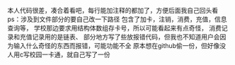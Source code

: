 本人代码很差，凑合着看吧，每行能加注释的都加了，方便后面我自己回头看
ps：涉及到文件部分的要自己改一下路径
包含了加卡，注销，消费，充值，信息查询等，
学校那边要求用结构体数组存卡号，所以可能看起来有点奇怪，
消费记录和充值记录用的是链表、
部分地方写了些放报错代码，但我也不知道用户会因为输入什么奇怪的东西而报错，可能功能不全
原本想在github偷一份，但好像没人用c写校园一卡通，就自己写了一份
